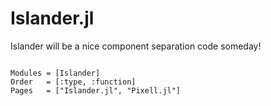# Islander.jl


Islander will be a nice component separation code someday!

```@index
```

```@autodocs
Modules = [Islander]
Order   = [:type, :function]
Pages   = ["Islander.jl", "Pixell.jl"]
```
